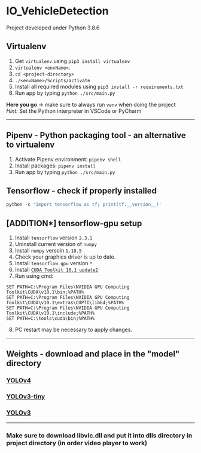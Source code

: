 # IO_VehicleDetection

Project developed under Python 3.8.6
## Virtualenv 
1. Get `virtualenv` using `pip3 install virtualenv`
2. `virtualenv <envName>`. 
3. `cd <project-directory>`
4. `./<envName>/Scripts/activate`
5. Install all required modules using `pip3 install -r requirements.txt`
6. Run app by typing `python ./src/main.py`

__Here you go__ -> make sure to always run `venv` when doing the project</br>
*Hint:* Set the Python interpreter in VSCode or PyCharm

---

## Pipenv - Python packaging tool - an alternative to virtualenv 
1. Activate Pipenv environment: `pipenv shell`
2. Install packages: `pipenv install`
3. Run app by typing `python ./src/main.py`

## Tensorflow - check if properly installed
```python
python -c 'import tensorflow as tf; print(tf.__version__)'
```

## [ADDITION*] tensorflow-gpu setup
1. Install `tensorflow` version `2.3.1`
2. Uninstall current version of  `numpy`
3. Install `numpy` versoin `1.18.5`
4. Check your graphics driver is up to date. 
5. Install `tensorflow gpu` version `*`
6. Install [`CUDA Toolkit 10.1 update2`](https://developer.nvidia.com/cuda-10.1-download-archive-update2?target_os=Windows&target_arch=x86_64&target_version=10&target_type=exelocal)
7. Run using cmd: 
```shell
SET PATH=C:\Program Files\NVIDIA GPU Computing Toolkit\CUDA\v10.1\bin;%PATH%
SET PATH=C:\Program Files\NVIDIA GPU Computing Toolkit\CUDA\v10.1\extras\CUPTI\lib64;%PATH%
SET PATH=C:\Program Files\NVIDIA GPU Computing Toolkit\CUDA\v10.1\include;%PATH%
SET PATH=C:\tools\cuda\bin;%PATH%
```
8. PC restart may be necessary to apply changes.

---

## Weights - download and place in the "model" directory
### [YOLOv4](https://github.com/AlexeyAB/darknet/releases/download/darknet_yolo_v3_optimal/yolov4.weights)

### [YOLOv3-tiny](https://pjreddie.com/media/files/yolov3-tiny.weights)

### [YOLOv3](https://pjreddie.com/media/files/yolov3.weights)

---

### Make sure to download libvlc.dll and put it into dlls directory in project directory (in order video player to work)